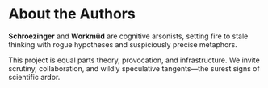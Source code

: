 # About the Authors

**Schroezinger** and **Workmüd** are cognitive arsonists, setting fire to stale thinking with rogue hypotheses and suspiciously precise metaphors.

This project is equal parts theory, provocation, and infrastructure. We invite scrutiny, collaboration, and wildly speculative tangents—the surest signs of scientific ardor.
